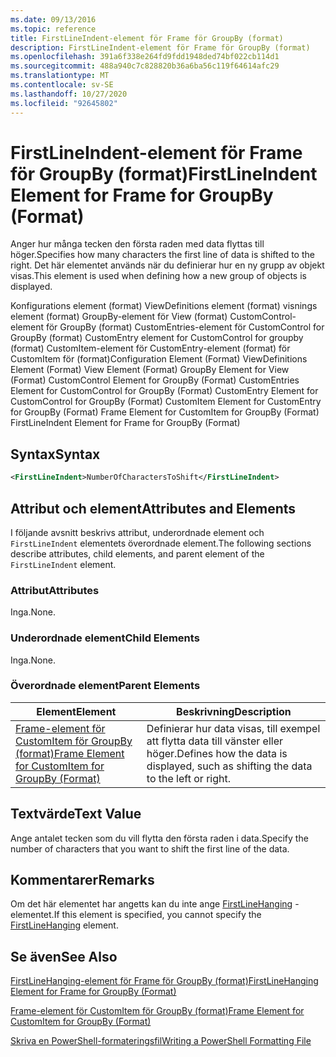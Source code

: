 ```yaml
---
ms.date: 09/13/2016
ms.topic: reference
title: FirstLineIndent-element för Frame för GroupBy (format)
description: FirstLineIndent-element för Frame för GroupBy (format)
ms.openlocfilehash: 391a6f338e264fd9fdd1948ded74bf022cb114d1
ms.sourcegitcommit: 488a940c7c828820b36a6ba56c119f64614afc29
ms.translationtype: MT
ms.contentlocale: sv-SE
ms.lasthandoff: 10/27/2020
ms.locfileid: "92645802"
---
```

# <a name="firstlineindent-element-for-frame-for-groupby-format"></a><span data-ttu-id="90c5c-103">FirstLineIndent-element för Frame för GroupBy (format)</span><span class="sxs-lookup"><span data-stu-id="90c5c-103">FirstLineIndent Element for Frame for GroupBy (Format)</span></span>

<span data-ttu-id="90c5c-104">Anger hur många tecken den första raden med data flyttas till höger.</span><span class="sxs-lookup"><span data-stu-id="90c5c-104">Specifies how many characters the first line of data is shifted to the right.</span></span> <span data-ttu-id="90c5c-105">Det här elementet används när du definierar hur en ny grupp av objekt visas.</span><span class="sxs-lookup"><span data-stu-id="90c5c-105">This element is used when defining how a new group of objects is displayed.</span></span>

<span data-ttu-id="90c5c-106">Konfigurations element (format) ViewDefinitions element (format) visnings element (format) GroupBy-element för View (format) CustomControl-element för GroupBy (format) CustomEntries-element för CustomControl for GroupBy (format) CustomEntry element for CustomControl for groupby (format) CustomItem-element för CustomEntry-element (format) för CustomItem för (format)</span><span class="sxs-lookup"><span data-stu-id="90c5c-106">Configuration Element (Format) ViewDefinitions Element (Format) View Element (Format) GroupBy Element for View (Format) CustomControl Element for GroupBy (Format) CustomEntries Element for CustomControl for GroupBy (Format) CustomEntry Element for CustomControl for GroupBy (Format) CustomItem Element for CustomEntry for GroupBy (Format) Frame Element for CustomItem for GroupBy (Format) FirstLineIndent Element for Frame for GroupBy (Format)</span></span>

## <a name="syntax"></a><span data-ttu-id="90c5c-107">Syntax</span><span class="sxs-lookup"><span data-stu-id="90c5c-107">Syntax</span></span>

```xml
<FirstLineIndent>NumberOfCharactersToShift</FirstLineIndent>
```

## <a name="attributes-and-elements"></a><span data-ttu-id="90c5c-108">Attribut och element</span><span class="sxs-lookup"><span data-stu-id="90c5c-108">Attributes and Elements</span></span>

<span data-ttu-id="90c5c-109">I följande avsnitt beskrivs attribut, underordnade element och `FirstLineIndent` elementets överordnade element.</span><span class="sxs-lookup"><span data-stu-id="90c5c-109">The following sections describe attributes, child elements, and parent element of the `FirstLineIndent` element.</span></span>

### <a name="attributes"></a><span data-ttu-id="90c5c-110">Attribut</span><span class="sxs-lookup"><span data-stu-id="90c5c-110">Attributes</span></span>

<span data-ttu-id="90c5c-111">Inga.</span><span class="sxs-lookup"><span data-stu-id="90c5c-111">None.</span></span>

### <a name="child-elements"></a><span data-ttu-id="90c5c-112">Underordnade element</span><span class="sxs-lookup"><span data-stu-id="90c5c-112">Child Elements</span></span>

<span data-ttu-id="90c5c-113">Inga.</span><span class="sxs-lookup"><span data-stu-id="90c5c-113">None.</span></span>

### <a name="parent-elements"></a><span data-ttu-id="90c5c-114">Överordnade element</span><span class="sxs-lookup"><span data-stu-id="90c5c-114">Parent Elements</span></span>

|<span data-ttu-id="90c5c-115">Element</span><span class="sxs-lookup"><span data-stu-id="90c5c-115">Element</span></span>|<span data-ttu-id="90c5c-116">Beskrivning</span><span class="sxs-lookup"><span data-stu-id="90c5c-116">Description</span></span>|
|-------------|-----------------|
|[<span data-ttu-id="90c5c-117">Frame-element för CustomItem för GroupBy (format)</span><span class="sxs-lookup"><span data-stu-id="90c5c-117">Frame Element for CustomItem for GroupBy (Format)</span></span>](./frame-element-for-customitem-for-groupby-format.md)|<span data-ttu-id="90c5c-118">Definierar hur data visas, till exempel att flytta data till vänster eller höger.</span><span class="sxs-lookup"><span data-stu-id="90c5c-118">Defines how the data is displayed, such as shifting the data to the left or right.</span></span>|

## <a name="text-value"></a><span data-ttu-id="90c5c-119">Textvärde</span><span class="sxs-lookup"><span data-stu-id="90c5c-119">Text Value</span></span>

<span data-ttu-id="90c5c-120">Ange antalet tecken som du vill flytta den första raden i data.</span><span class="sxs-lookup"><span data-stu-id="90c5c-120">Specify the number of characters that you want to shift the first line of the data.</span></span>

## <a name="remarks"></a><span data-ttu-id="90c5c-121">Kommentarer</span><span class="sxs-lookup"><span data-stu-id="90c5c-121">Remarks</span></span>

<span data-ttu-id="90c5c-122">Om det här elementet har angetts kan du inte ange [FirstLineHanging](./firstlinehanging-element-for-frame-for-groupby-format.md) -elementet.</span><span class="sxs-lookup"><span data-stu-id="90c5c-122">If this element is specified, you cannot specify the [FirstLineHanging](./firstlinehanging-element-for-frame-for-groupby-format.md) element.</span></span>

## <a name="see-also"></a><span data-ttu-id="90c5c-123">Se även</span><span class="sxs-lookup"><span data-stu-id="90c5c-123">See Also</span></span>

[<span data-ttu-id="90c5c-124">FirstLineHanging-element för Frame för GroupBy (format)</span><span class="sxs-lookup"><span data-stu-id="90c5c-124">FirstLineHanging Element for Frame for GroupBy (Format)</span></span>](./firstlinehanging-element-for-frame-for-groupby-format.md)

[<span data-ttu-id="90c5c-125">Frame-element för CustomItem för GroupBy (format)</span><span class="sxs-lookup"><span data-stu-id="90c5c-125">Frame Element for CustomItem for GroupBy (Format)</span></span>](./frame-element-for-customitem-for-groupby-format.md)

[<span data-ttu-id="90c5c-126">Skriva en PowerShell-formateringsfil</span><span class="sxs-lookup"><span data-stu-id="90c5c-126">Writing a PowerShell Formatting File</span></span>](./writing-a-powershell-formatting-file.md)
